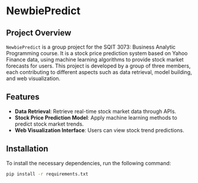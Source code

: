 # NewbiePredict

## Project Overview
`NewbiePredict` is a group project for the SQIT 3073: Business Analytic Programming course. It is a stock price prediction system based on Yahoo Finance data, using machine learning algorithms to provide stock market forecasts for users. This project is developed by a group of three members, each contributing to different aspects such as data retrieval, model building, and web visualization.

## Features
- **Data Retrieval**: Retrieve real-time stock market data through APIs.
- **Stock Price Prediction Model**: Apply machine learning methods to predict stock market trends.
- **Web Visualization Interface**: Users can view stock trend predictions.

## Installation
To install the necessary dependencies, run the following command:

```bash
pip install -r requirements.txt
